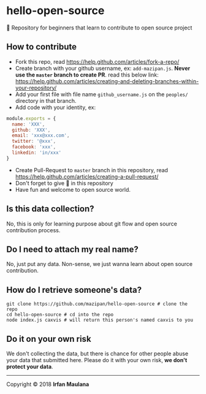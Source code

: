 # hello-open-source

👶 Repository for beginners that learn to contribute to open source project

## How to contribute

+ Fork this repo, read https://help.github.com/articles/fork-a-repo/
+ Create branch with your github username, ex: `add-mazipan.js`. **Never use the `master` branch to create PR**.
read this below link:
https://help.github.com/articles/creating-and-deleting-branches-within-your-repository/
+ Add your first file with file name `github_username.js` on the `peoples/` directory in that branch.
+ Add code with your identity, ex:

```js 
module.exports = {
  name: 'XXX',
  github: 'XXX',
  email: 'xxx@xxx.com',
  twitter: '@xxx',
  facebook: 'xxx',
  linkedin: 'in/xxx'
}
```

+ Create Pull-Request to `master` branch in this repository, read https://help.github.com/articles/creating-a-pull-request/
+ Don't forget to give 🌟 in this repository
+ Have fun and welcome to open source world.

## Is this data collection?

No, this is only for learning purpose about git flow and open source contribution process.

## Do I need to attach my real name?

No, just put any data. Non-sense, we just wanna learn about open source contribution.

## How do I retrieve someone's data?

```shell
git clone https://github.com/mazipan/hello-open-source # clone the repo
cd hello-open-source # cd into the repo
node index.js caxvis # will return this person's named caxvis to you
```

## Do it on your own risk

We don't collecting the data, but there is chance for other people abuse your data that submitted here. Please do it with your own risk, **we don't protect your data**.


------

Copyright © 2018 **Irfan Maulana**
